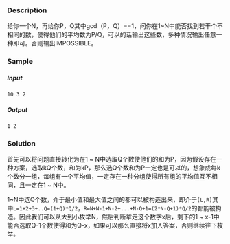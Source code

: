 ### Description

给你一个N，再给你P，Q其中gcd（P，Q）==1，问你在1~N中能否找到若干个不相同的数，使得他们的平均数为P/Q，可以的话输出这些数，多种情况输出任意一种即可。否则输出IMPOSSIBLE。

### Sample

##### Input

```
10 3 2
```

##### Output

```
1 2
```

### Solution

首先可以将问题直接转化为在1 ~ N中选取Q个数使他们的和为P，因为假设存在一种方案，选取kQ个数，和为kP，那么选Q个数和为P一定也是可以的，想象成每k个数分一组，每组有一个平均值，一定存在一种分组使得所有组的平均值互不相同，且一定在1 ~ N中。

1~N中选Q个数，介于最小值和最大值之间的都可以被构造出来，即介于`[L,R]`其中`L=1+2+3+..Q=(1+Q)*Q/2`，`R=N+N-1+N-2+...+N-Q+1=(2*N-Q+1)*Q/2`的都能被构造。因此我们可以从大到小枚举N，然后判断拿走这个数字x后，剩下的1 ~ x-1中能否选取Q-1个数使得和为Q-x，如果可以那么直接将x加入答案，否则继续往下枚举。
